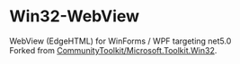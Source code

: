 # Win32-WebView
WebView (EdgeHTML) for WinForms / WPF targeting net5.0   
Forked from [CommunityToolkit/Microsoft.Toolkit.Win32](https://github.com/CommunityToolkit/Microsoft.Toolkit.Win32).
